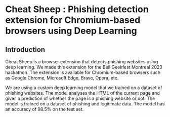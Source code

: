 
# Cheat Sheep : Phishing detection extension for Chromium-based browsers using Deep Learning

## Introduction

Cheat Sheep is a browser extension that detects phishing websites using deep learning. We made this extension for the Bell Geekfest Montreal 2023 hackathon. The extension is available for Chromium-based browsers such as Google Chrome, Microsoft Edge, Brave, Opera, etc. 

We are using a custom deep learning model that we trained on a dataset of phishing websites. The model analyses the HTML of the current page and gives a prediction of whether the page is a phishing website or not. The model is trained on a dataset of phishing and legitimate data. The model has an accuracy of 98.5% on the test set.